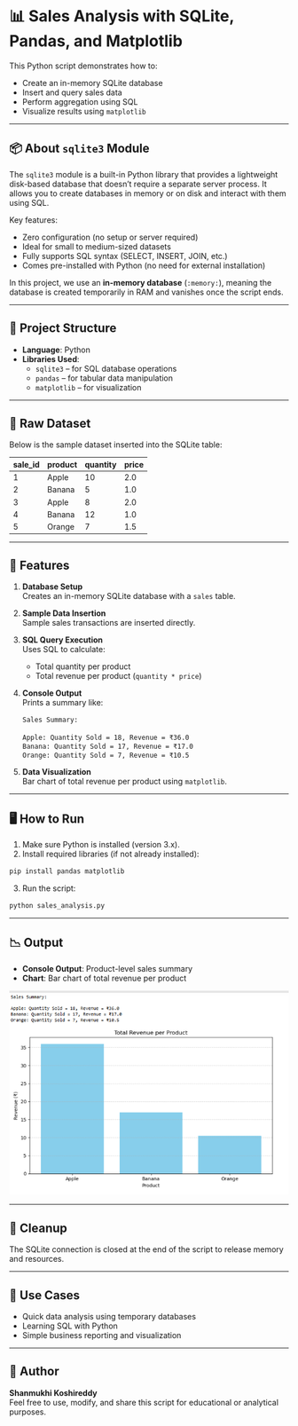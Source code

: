 # 📊 Sales Analysis with SQLite, Pandas, and Matplotlib

This Python script demonstrates how to:
- Create an in-memory SQLite database
- Insert and query sales data
- Perform aggregation using SQL
- Visualize results using `matplotlib`

---

## 📦 About `sqlite3` Module

The `sqlite3` module is a built-in Python library that provides a lightweight disk-based database that doesn’t require a separate server process. It allows you to create databases in memory or on disk and interact with them using SQL.

Key features:
- Zero configuration (no setup or server required)
- Ideal for small to medium-sized datasets
- Fully supports SQL syntax (SELECT, INSERT, JOIN, etc.)
- Comes pre-installed with Python (no need for external installation)

In this project, we use an **in-memory database** (`:memory:`), meaning the database is created temporarily in RAM and vanishes once the script ends.

---

## 📁 Project Structure

- **Language**: Python
- **Libraries Used**:
  - `sqlite3` – for SQL database operations
  - `pandas` – for tabular data manipulation
  - `matplotlib` – for visualization

---

## 🧾 Raw Dataset

Below is the sample dataset inserted into the SQLite table:

| sale_id | product | quantity | price |
|---------|---------|----------|-------|
| 1       | Apple   | 10       | 2.0   |
| 2       | Banana  | 5        | 1.0   |
| 3       | Apple   | 8        | 2.0   |
| 4       | Banana  | 12       | 1.0   |
| 5       | Orange  | 7        | 1.5   |

---

## 🚀 Features

1. **Database Setup**  
   Creates an in-memory SQLite database with a `sales` table.

2. **Sample Data Insertion**  
   Sample sales transactions are inserted directly.

3. **SQL Query Execution**  
   Uses SQL to calculate:
   - Total quantity per product
   - Total revenue per product (`quantity * price`)

4. **Console Output**  
   Prints a summary like:
   ```
   Sales Summary:

   Apple: Quantity Sold = 18, Revenue = ₹36.0  
   Banana: Quantity Sold = 17, Revenue = ₹17.0  
   Orange: Quantity Sold = 7, Revenue = ₹10.5
   ```

5. **Data Visualization**  
   Bar chart of total revenue per product using `matplotlib`.

---

## 🖥️ How to Run

1. Make sure Python is installed (version 3.x).
2. Install required libraries (if not already installed):

```bash
pip install pandas matplotlib
```

3. Run the script:

```bash
python sales_analysis.py
```

---

## 📉 Output

- **Console Output**: Product-level sales summary
- **Chart**: Bar chart of total revenue per product

![Example Chart](Ouput.png)

---

## 🧹 Cleanup

The SQLite connection is closed at the end of the script to release memory and resources.

---

## 📌 Use Cases

- Quick data analysis using temporary databases
- Learning SQL with Python
- Simple business reporting and visualization

---

## 📝 Author

**Shanmukhi Koshireddy**  
Feel free to use, modify, and share this script for educational or analytical purposes.

